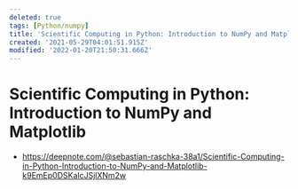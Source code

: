 ```yaml
---
deleted: true
tags: [Python/numpy]
title: 'Scientific Computing in Python: Introduction to NumPy and Matplotlib'
created: '2021-05-29T04:01:51.915Z'
modified: '2022-01-20T21:50:31.666Z'
---
```


# Scientific Computing in Python: Introduction to NumPy and Matplotlib

* https://deepnote.com/@sebastian-raschka-38a1/Scientific-Computing-in-Python-Introduction-to-NumPy-and-Matplotlib-k9EmEp0DSKalcJSjlXNm2w

